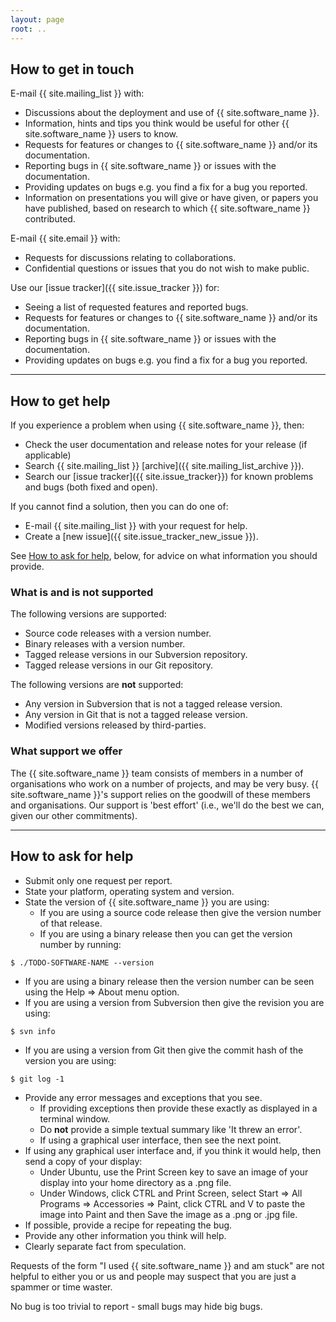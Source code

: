 ```yaml
---
layout:	page
root: ..
---
```


## How to get in touch

E-mail {{ site.mailing_list }} with:

* Discussions about the deployment and use of {{ site.software_name }}.
* Information, hints and tips you think would be useful for other
  {{ site.software_name }}  users to know.
* Requests for features or changes to {{ site.software_name }} and/or its
  documentation. 
* Reporting bugs in {{ site.software_name }} or issues with the
  documentation. 
* Providing updates on bugs e.g. you find a fix for a bug you
  reported. 
* Information on presentations you will give or have given, or papers
  you have published, based on research to which 
  {{ site.software_name }} contributed. 

E-mail {{ site.email }} with:

* Requests for discussions relating to collaborations.
* Confidential questions or issues that you do not wish to make public.

Use our [issue tracker]({{ site.issue_tracker }}) for:

* Seeing a list of requested features and reported bugs.
* Requests for features or changes to {{ site.software_name }} and/or its
  documentation. 
* Reporting bugs in {{ site.software_name }} or issues with the
  documentation. 
* Providing updates on bugs e.g. you find a fix for a bug you
  reported. 

---

## How to get help

If you experience a problem when using {{ site.software_name }}, then:

* Check the user documentation and release notes for your release (if
  applicable) 
* Search {{ site.mailing_list }} [archive]({{ site.mailing_list_archive }}).
* Search our [issue tracker]({{ site.issue_tracker}}) for
  known problems and bugs (both fixed and open).

If you cannot find a solution, then you can do one of:

* E-mail {{ site.mailing_list }} with your request for help.
* Create a [new issue]({{ site.issue_tracker_new_issue }}).

See [How to ask for help](#how-to-ask-for-help), below, for advice on
what information you should provide.

### What is and is not supported

The following versions are supported:

* Source code releases with a version number.
* Binary releases with a version number.
* Tagged release versions in our Subversion repository.
* Tagged release versions in our Git repository.

The following versions are **not** supported:

* Any version in Subversion that is not a tagged release version.
* Any version in Git that is not a tagged release version.
* Modified versions released by third-parties.

### What support we offer

The {{ site.software_name }} team consists of members in a number of
organisations who work on a number of projects, and may be very
busy. {{ site.software_name }}'s support relies on the goodwill of
these members and organisations. Our support is 'best effort' (i.e.,
we'll do the best we can, given our other commitments).

---

## How to ask for help

* Submit only one request per report.
* State your platform, operating system and version.
* State the version of {{ site.software_name }} you are using:
  - If you are using a source code release then give the version
    number of that release. 
  - If you are using a binary release then you can get the version
    number by running:

~~~
$ ./TODO-SOFTWARE-NAME --version
~~~

  - If you are using a binary release then the version number can be
    seen using the Help => About menu option.
  - If you are using a version from Subversion then give the 
    revision you are using:

~~~
$ svn info
~~~

  - If you are using a version from Git then give the commit hash
    of the version you are using:

~~~
$ git log -1
~~~

* Provide any error messages and exceptions that you see. 
  - If providing exceptions then provide these exactly as displayed in
    a terminal window. 
  - Do **not** provide a simple textual summary like 'It threw an
    error'. 
  - If using a graphical user interface, then see the next point.
* If using any graphical user interface and, if you think
  it would help, then send a copy of your display: 
  - Under Ubuntu, use the Print Screen key to save an image of your
    display into your home directory as a .png file. 
  - Under Windows, click CTRL and Print Screen, select Start =>
    All Programs => Accessories => Paint, click CTRL and V to 
    paste the image into Paint and then Save the image as a .png
    or .jpg file.
* If possible, provide a recipe for repeating the bug.
* Provide any other information you think will help.
* Clearly separate fact from speculation.

Requests of the form "I used {{ site.software_name }} and am stuck" are
not helpful to either you or us and people may suspect that you are
just a spammer or time waster.

No bug is too trivial to report - small bugs may hide big bugs.
